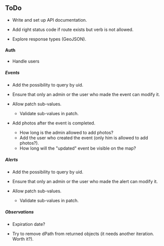 ## ToDo

- Write and set up API documentation.

- Add right status code if route exists but verb is not allowed.

- Explore response types (GeoJSON).


#### Auth

- Handle users


##### Events

- Add the possibility to query by uid.

- Ensure that only an admin or the user who made the event can modify it.

- Allow patch sub-values.
    - Validate sub-values in patch.

- Add photos after the event is completed.
    - How long is the admin allowed to add photos?
    - Add the user who created the event (only him is allowed to add photos?).
    - How long will the "updated" event be visible on the map?


##### Alerts

- Add the possibility to query by uid.

- Ensure that only an admin or the user who made the alert can modify it.

- Allow patch sub-values.
    - Validate sub-values in patch.
    
    
##### Observations

- Expiration date?

- Try to remove dPath from returned objects (it needs another iteration. Worth it?).
